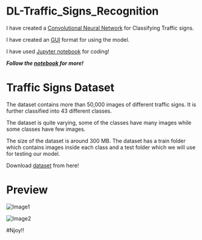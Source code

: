 # DL-Traffic_Signs_Recognition

I have created a [Convolutional Neural Network]() for Classifying Traffic signs.

I have created an [GUI]() format for using the model.

I have used [Jupyter notebook]() for coding!

***Follow the [notebook]() for more!***

# Traffic Signs Dataset

The dataset contains more than 50,000 images of different traffic signs. It is further classified into 43 different classes.

The dataset is quite varying, some of the classes have many images while some classes have few images.

The size of the dataset is around 300 MB. The dataset has a train folder which contains images inside each class and a test folder which we will use for testing our model.

Download [dataset]() from here!

# Preview

![Image1]()

![Image2]()



#Njoy!!
